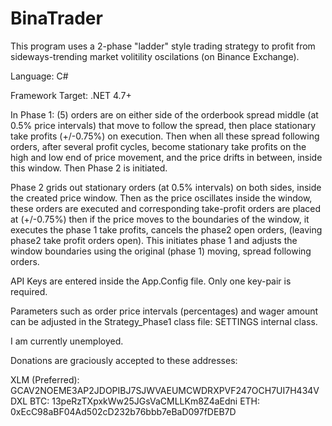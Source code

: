 # BinaTrader
This program uses a 2-phase "ladder" style trading strategy to profit from sideways-trending market volitility oscilations (on Binance Exchange).

Language: C#

Framework Target: .NET 4.7+

In Phase 1: (5) orders are  on either side of the orderbook spread middle (at 0.5% price intervals) that move to follow the spread, then place stationary take profits (+/-0.75%) on execution. Then when all these spread following orders, after several profit cycles, become stationary take profits on the high and low end of price movement, and the price drifts in between, inside this window. Then Phase 2 is initiated.

Phase 2 grids out stationary orders (at 0.5% intervals) on both sides, inside the created price window. Then as the price oscillates inside the window, these orders are executed and corresponding take-profit orders are placed at (+/-0.75%)
then if the price moves to the boundaries of the window, it executes the phase 1 take profits, cancels the phase2 open orders, (leaving phase2 take profit orders open). This initiates phase 1 and adjusts the window boundaries using the original (phase 1) moving, spread following orders.


API Keys are entered inside the App.Config file. Only one key-pair is required. 

Parameters such as order price intervals (percentages) and wager amount can be adjusted in the Strategy_Phase1 class file: SETTINGS internal class.

I am currently unemployed.

Donations are graciously accepted to these addresses:

XLM (Preferred): GCAV2NOEME3AP2JDOPIBJ7SJWVAEUMCWDRXPVF247OCH7UI7H434VDXL
BTC: 13peRzTXpxkWw25JGsVaCMLLKm8Z4aEdni
ETH: 0xEcC98aBF04Ad502cD232b76bbb7eBaD097fDEB7D
